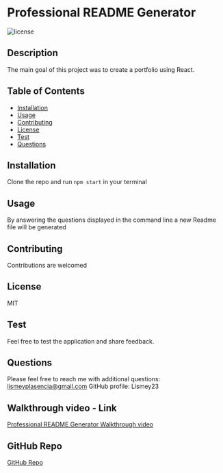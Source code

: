# Professional README Generator
![license](https://img.shields.io/badge/License-MIT-green.svg "License Badge")

## Description
The main goal of this project was to create a portfolio using React. 

## Table of Contents
- [Installation](#Installation)
- [Usage](#Usage) 
- [Contributing](#Contributing)
- [License](#License)
- [Test](#Test)
- [Questions](#Questions)

##  Installation
Clone the repo and run `npm start` in your terminal 

##  Usage
By answering the questions displayed in the command line a new Readme file will be generated 

##  Contributing
Contributions are welcomed

##  License
MIT

## Test
Feel free to test the application and share feedback.

## Questions
Please feel free to reach me with additional questions: lismeyplasencia@gmail.com
GitHub profile: Lismey23

## Walkthrough video - Link 
<a href="https://drive.google.com/file/d/1DBgIFenWMWdJ_V4Qt5T19Pc_uzzU_FhO/view">Professional README Generator Walkthrough video</a>

## GitHub Repo
<a href="https://github.com/Lismey23/Professional-README-Generator">GitHub Repo</a>